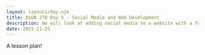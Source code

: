 ```yaml
---
layout: layouts/day.njk
title: DSGN 270 Day 5 - Social Media and Web Development
description: We will look at adding social media to a website with a focus on using API's. This lesson will explore content creation and cross posting.
date: 2021-11-25
---
```


A lesson plan!